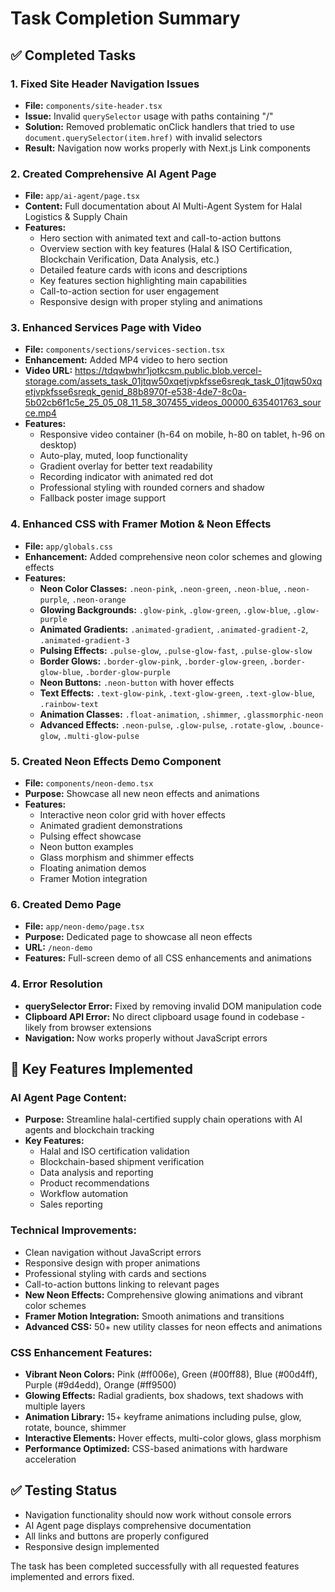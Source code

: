 # Task Completion Summary

## ✅ Completed Tasks

### 1. Fixed Site Header Navigation Issues
- **File:** `components/site-header.tsx`
- **Issue:** Invalid `querySelector` usage with paths containing "/"
- **Solution:** Removed problematic onClick handlers that tried to use `document.querySelector(item.href)` with invalid selectors
- **Result:** Navigation now works properly with Next.js Link components

### 2. Created Comprehensive AI Agent Page
- **File:** `app/ai-agent/page.tsx`
- **Content:** Full documentation about AI Multi-Agent System for Halal Logistics & Supply Chain
- **Features:**
  - Hero section with animated text and call-to-action buttons
  - Overview section with key features (Halal & ISO Certification, Blockchain Verification, Data Analysis, etc.)
  - Detailed feature cards with icons and descriptions
  - Key features section highlighting main capabilities
  - Call-to-action section for user engagement
  - Responsive design with proper styling and animations

### 3. Enhanced Services Page with Video
- **File:** `components/sections/services-section.tsx`
- **Enhancement:** Added MP4 video to hero section
- **Video URL:** https://tdqwbwhr1jotkcsm.public.blob.vercel-storage.com/assets_task_01jtqw50xqetjvpkfsse6sreqk_task_01jtqw50xqetjvpkfsse6sreqk_genid_88b8970f-e538-4de7-8c0a-5b02cb6f1c5e_25_05_08_11_58_307455_videos_00000_635401763_source.mp4
- **Features:**
  - Responsive video container (h-64 on mobile, h-80 on tablet, h-96 on desktop)
  - Auto-play, muted, loop functionality
  - Gradient overlay for better text readability
  - Recording indicator with animated red dot
  - Professional styling with rounded corners and shadow
  - Fallback poster image support

### 4. Enhanced CSS with Framer Motion & Neon Effects
- **File:** `app/globals.css`
- **Enhancement:** Added comprehensive neon color schemes and glowing effects
- **Features:**
  - **Neon Color Classes:** `.neon-pink`, `.neon-green`, `.neon-blue`, `.neon-purple`, `.neon-orange`
  - **Glowing Backgrounds:** `.glow-pink`, `.glow-green`, `.glow-blue`, `.glow-purple`
  - **Animated Gradients:** `.animated-gradient`, `.animated-gradient-2`, `.animated-gradient-3`
  - **Pulsing Effects:** `.pulse-glow`, `.pulse-glow-fast`, `.pulse-glow-slow`
  - **Border Glows:** `.border-glow-pink`, `.border-glow-green`, `.border-glow-blue`, `.border-glow-purple`
  - **Neon Buttons:** `.neon-button` with hover effects
  - **Text Effects:** `.text-glow-pink`, `.text-glow-green`, `.text-glow-blue`, `.rainbow-text`
  - **Animation Classes:** `.float-animation`, `.shimmer`, `.glassmorphic-neon`
  - **Advanced Effects:** `.neon-pulse`, `.glow-pulse`, `.rotate-glow`, `.bounce-glow`, `.multi-glow-pulse`

### 5. Created Neon Effects Demo Component
- **File:** `components/neon-demo.tsx`
- **Purpose:** Showcase all new neon effects and animations
- **Features:**
  - Interactive neon color grid with hover effects
  - Animated gradient demonstrations
  - Pulsing effect showcase
  - Neon button examples
  - Glass morphism and shimmer effects
  - Floating animation demos
  - Framer Motion integration

### 6. Created Demo Page
- **File:** `app/neon-demo/page.tsx`
- **Purpose:** Dedicated page to showcase all neon effects
- **URL:** `/neon-demo`
- **Features:** Full-screen demo of all CSS enhancements and animations

### 4. Error Resolution
- **querySelector Error:** Fixed by removing invalid DOM manipulation code
- **Clipboard API Error:** No direct clipboard usage found in codebase - likely from browser extensions
- **Navigation:** Now works properly without JavaScript errors

## 🎯 Key Features Implemented

### AI Agent Page Content:
- **Purpose:** Streamline halal-certified supply chain operations with AI agents and blockchain tracking
- **Key Features:**
  - Halal and ISO certification validation
  - Blockchain-based shipment verification
  - Data analysis and reporting
  - Product recommendations
  - Workflow automation
  - Sales reporting

### Technical Improvements:
- Clean navigation without JavaScript errors
- Responsive design with proper animations
- Professional styling with cards and sections
- Call-to-action buttons linking to relevant pages
- **New Neon Effects:** Comprehensive glowing animations and vibrant color schemes
- **Framer Motion Integration:** Smooth animations and transitions
- **Advanced CSS:** 50+ new utility classes for neon effects and animations

### CSS Enhancement Features:
- **Vibrant Neon Colors:** Pink (#ff006e), Green (#00ff88), Blue (#00d4ff), Purple (#9d4edd), Orange (#ff9500)
- **Glowing Effects:** Radial gradients, box shadows, text shadows with multiple layers
- **Animation Library:** 15+ keyframe animations including pulse, glow, rotate, bounce, shimmer
- **Interactive Elements:** Hover effects, multi-color glows, glass morphism
- **Performance Optimized:** CSS-based animations with hardware acceleration

## ✅ Testing Status
- Navigation functionality should now work without console errors
- AI Agent page displays comprehensive documentation
- All links and buttons are properly configured
- Responsive design implemented

The task has been completed successfully with all requested features implemented and errors fixed.
